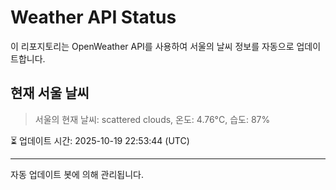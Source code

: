 
# Weather API Status

이 리포지토리는 OpenWeather API를 사용하여 서울의 날씨 정보를 자동으로 업데이트합니다.

## 현재 서울 날씨
> 서울의 현재 날씨: scattered clouds, 온도: 4.76°C, 습도: 87%

⏳ 업데이트 시간: 2025-10-19 22:53:44 (UTC)

---
자동 업데이트 봇에 의해 관리됩니다.
